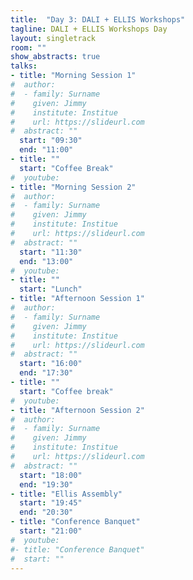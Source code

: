 ```yaml
---
title:  "Day 3: DALI + ELLIS Workshops"
tagline: DALI + ELLIS Workshops Day
layout: singletrack
room: ""
show_abstracts: true
talks:
- title: "Morning Session 1"
#  author:
#  - family: Surname
#    given: Jimmy
#    institute: Institue
#    url: https://slideurl.com
#  abstract: ""
  start: "09:30"
  end: "11:00"
- title: ""
  start: "Coffee Break"
#  youtube:
- title: "Morning Session 2"
#  author:
#  - family: Surname
#    given: Jimmy
#    institute: Institue
#    url: https://slideurl.com
#  abstract: ""
  start: "11:30"
  end: "13:00"
#  youtube:
- title: ""
  start: "Lunch"
- title: "Afternoon Session 1"
#  author:
#  - family: Surname
#    given: Jimmy
#    institute: Institue
#    url: https://slideurl.com
#  abstract: ""
  start: "16:00"
  end: "17:30"
- title: ""
  start: "Coffee break"
#  youtube:
- title: "Afternoon Session 2"
#  author:
#  - family: Surname
#    given: Jimmy
#    institute: Institue
#    url: https://slideurl.com
#  abstract: ""
  start: "18:00"
  end: "19:30"
- title: "Ellis Assembly"
  start: "19:45"
  end: "20:30"
- title: "Conference Banquet"
  start: "21:00"
#  youtube:
#- title: "Conference Banquet"
#  start: ""
---
```

